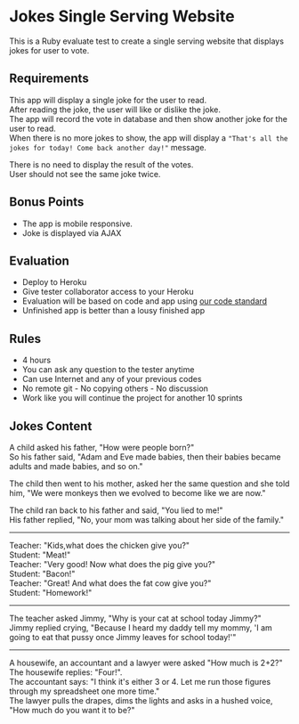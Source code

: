 # Jokes Single Serving Website
This is a Ruby evaluate test to create a single serving website that displays jokes for user to vote.

## Requirements
This app will display a single joke for the user to read.  
After reading the joke, the user will like or dislike the joke.  
The app will record the vote in database and then show another joke for the user to read.  
When there is no more jokes to show, the app will display a `"That's all the jokes for today! Come back another day!"` message.

There is no need to display the result of the votes.  
User should not see the same joke twice.

## Bonus Points
+ The app is mobile responsive.
+ Joke is displayed via AJAX

## Evaluation
- Deploy to Heroku
- Give tester collaborator access to your Heroku
- Evaluation will be based on code and app using [our code standard](https://github.com/futureworkz/playbook/tree/master/protocols/code-review#review-standard)
- Unfinished app is better than a lousy finished app

## Rules
- 4 hours
- You can ask any question to the tester anytime
- Can use Internet and any of your previous codes
- No remote git - No copying others - No discussion
- Work like you will continue the project for another 10 sprints

## Jokes Content

A child asked his father, "How were people born?"  
So his father said, "Adam and Eve made babies, then their babies became adults and made babies, and so on."

The child then went to his mother, asked her the same question and she told him, "We were monkeys then we evolved to become like we are now."

The child ran back to his father and said, "You lied to me!"  
His father replied, "No, your mom was talking about her side of the family."

-----

Teacher: "Kids,what does the chicken give you?"  
Student: "Meat!"  
Teacher: "Very good! Now what does the pig give you?"  
Student: "Bacon!"  
Teacher: "Great! And what does the fat cow give you?"  
Student: "Homework!"

-----

The teacher asked Jimmy, "Why is your cat at school today Jimmy?"  
Jimmy replied crying, "Because I heard my daddy tell my mommy, 'I am going to eat that pussy once Jimmy leaves for school today!'"

-----

A housewife, an accountant and a lawyer were asked "How much is 2+2?"  
The housewife replies: "Four!".  
The accountant says: "I think it's either 3 or 4.  Let me run those figures through my spreadsheet one more time."  
The lawyer pulls the drapes, dims the lights and asks in a hushed voice, "How much do you want it to be?"
